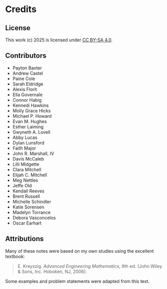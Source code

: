 # Credits

## License

This work (c) 2025 is licensed under
[CC BY-SA 4.0](https://creativecommons.org/licenses/by-sa/4.0/).

## Contributors

- Payton Baxter
- Andrew Castel
- Paine Cole
- Sarah Eldridge
- Alexis Florit
- Ella Governale
- Connor Habig
- Kennedi Hawkins
- Molly Grace Hicks
- Michael P. Howard
- Evan M. Hughes
- Esther Laiming
- Gwyneth A. Lovell
- Abby Lucas
- Dylan Lunsford
- Faith Major
- John R. Marshall, IV
- Davis McCaleb
- Lilli Midgette
- Clara Mitchell
- Elijah  C. Mitchell
- Meg Nettles
- Jeffe Old
- Kendall Reeves
- Brent Russell
- Michelle Schindler
- Katie Sorensen
- Madelyn Torrance
- Debora Vasconcelos
- Oscar Earhart
## Attributions

Many of these notes were based on my own studies using the excellent textbook:

> E. Kreyszig. *Advanced Engineering Mathematics*, 9th ed. (John Wiley \&
Sons, Inc. Hoboken, NJ, 2006).

Some examples and problem statements were adapted from this text.
